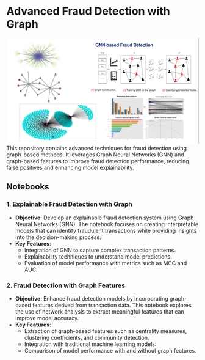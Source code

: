 # Advanced Fraud Detection with Graph
![Header Image](Header.png)
This repository contains advanced techniques for fraud detection using graph-based methods. It leverages Graph Neural Networks (GNN) and graph-based features to improve fraud detection performance, reducing false positives and enhancing model explainability.

## Notebooks

### 1. Explainable Fraud Detection with Graph

- **Objective**: Develop an explainable fraud detection system using Graph Neural Networks (GNN). The notebook focuses on creating interpretable models that can identify fraudulent transactions while providing insights into the decision-making process.
- **Key Features**:
  - Integration of GNN to capture complex transaction patterns.
  - Explainability techniques to understand model predictions.
  - Evaluation of model performance with metrics such as MCC and AUC.

### 2. Fraud Detection with Graph Features

- **Objective**: Enhance fraud detection models by incorporating graph-based features derived from transaction data. This notebook explores the use of network analysis to extract meaningful features that can improve model accuracy.
- **Key Features**:
  - Extraction of graph-based features such as centrality measures, clustering coefficients, and community detection.
  - Integration with traditional machine learning models.
  - Comparison of model performance with and without graph features.
